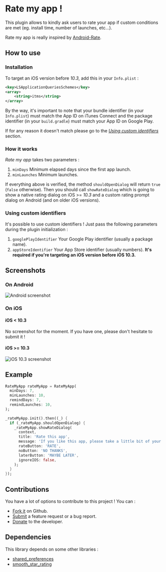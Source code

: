 # Rate my app !

This plugin allows to kindly ask users to rate your app if custom conditions are met (eg. install time, number of launches, etc...).

Rate my app is really inspired by [Android-Rate](https://github.com/hotchemi/Android-Rate/).

## How to use

### Installation

To target an iOS version before _10.3_, add this in your `Info.plist` :

```xml
<key>LSApplicationQueriesSchemes</key>
<array>
    <string>itms</string>
</array>
```

By the way, it's important to note that your bundle identifier (in your `Info.plist`) must match the App ID on iTunes Connect and the package identifier (in your `build.gradle`) must match your App ID on Google Play.

If for any reason it doesn't match please go to the _[Using custom identifiers](#using-custom-identifiers)_ section.

### How it works

_Rate my app_ takes two parameters :

1. `minDays` Minimum elapsed days since the first app launch.
2. `minLaunches` Minimum launches.

If everything above is verified, the method `shouldOpenDialog` will return `true` (`false` otherwise).
Then you should call `showRateDialog` which is going to show a native rating dialog on iOS >= _10.3_ and a custom rating prompt dialog on Android (and on older iOS versions).

### Using custom identifiers

It's possible to use custom identifiers ! Just pass the following parameters during the plugin initialization :

1. `googlePlayIdentifier` Your Google Play identifier (usually a package name).
2. `appStoreIdentifier` Your App Store identifier (usually numbers). **It's required if you're targeting an iOS version before iOS 10.3.**

## Screenshots

### On Android

![Android screenshot](https://github.com/Skyost/rate_my_app/blob/master/screenshots/android.png)

### On iOS

#### iOS < 10.3

No screenshot for the moment. If you have one, please don't hesitate to submit it !

#### iOS >= 10.3

![iOS 10.3 screenshot](https://github.com/Skyost/rate_my_app/blob/master/screenshots/ios_10_3.png)

## Example

```dart
RateMyApp rateMyApp = RateMyApp(
  minDays: 7,
  minLaunches: 10,
  remindDays: 7,
  remindLaunches: 10,
);

_rateMyApp.init().then((_) {
  if (_rateMyApp.shouldOpenDialog) {
    _rateMyApp.showRateDialog(
      context,
      title: 'Rate this app',
      message: 'If you like this app, please take a little bit of your time to review it !\nIt really helps us and it shouldn\'t take you more than one minute.',
      rateButton: 'RATE',
      noButton: 'NO THANKS',
      laterButton: 'MAYBE LATER',
      ignoreIOS: false,
    );
  }
});
```

## Contributions

You have a lot of options to contribute to this project ! You can :

* [Fork it](https://github.com/Skyost/rate_my_app/fork) on Github.
* [Submit](https://github.com/Skyost/rate_my_app/issues/new/choose) a feature request or a bug report.
* [Donate](https://paypal.me/Skyost) to the developer.

## Dependencies

This library depends on some other libraries :

* [shared_preferences](https://pub.dartlang.org/packages/shared_preferences)
* [smooth_star_rating](https://pub.dev/packages/smooth_star_rating)
